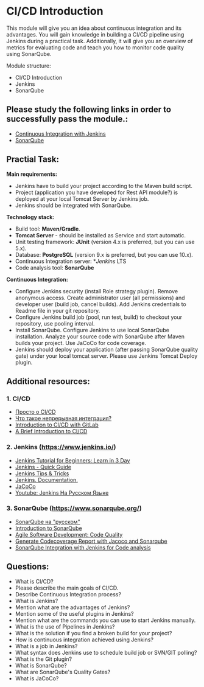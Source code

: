 # CI/CD Introduction 

This module will give you an idea about continuous integration and its advantages. You will gain knowledge in building a CI/CD pipeline using Jenkins during a practical task. Additionally, it will give you an overview of metrics for evaluating code and teach you how to monitor code quality using SonarQube.

Module structure: 
   - CI/CD Introduction 
   - Jenkins 
   - SonarQube 

## Please study the following links in order to successfully pass the module.: 

   - [Continuous Integration with Jenkins](https://courses.epam.com/courses/course-v1:EPAM+CIJ+0819/about)  
   - [SonarQube](https://learn.epam.com/detailsPage?id=1ba43583-1c71-4545-8233-a4620807dce6)
   
## Practial Task: 
   **Main requirements:**
    
   - Jenkins have to build your project according to the Maven build script. 
   - Project (application you have developed for Rest API module?) is deployed at your local Tomcat Server by Jenkins job. 
   - Jenkins should be integrated with SonarQube. 

   **Technology stack:**
   
   - Build tool: **Maven/Gradle**.
   - **Tomcat Server** - should be installed as Service and start automatic.
   - Unit testing framework: **JUnit** (version 4.x is preferred, but you can use 5.x).
   - Database: **PostgreSQL** (version 9.x is preferred, but you can use 10.x). 
   - Continuous Integration server: **Jenkins* LTS 
   - Code analysis tool: **SonarQube**
   
   **Continuous Integration:**
   
   - Configure Jenkins security (install Role strategy plugin). Remove anonymous access. Create administrator user (all permissions) and     developer user (build job, cancel builds). Add Jenkins credentials to Readme file in your git repository. 
   - Configure Jenkins build job (pool, run test, build) to checkout your repository, use pooling interval. 
   - Install SonarQube. Configure Jenkins to use local SonarQube installation. Analyze your source code with SonarQube after Maven builds your project. Use JaCoCo for code coverage. 
   - Jenkins should deploy your application (after passing SonarQube quality gate) under your local tomcat server. Please use Jenkins Tomcat Deploy plugin. 
   

## Additional resources: 
### 1. CI/CD
  - [Просто о CI/CD](https://www.youtube.com/watch?v=7S1ndRRht6M)
  - [Что такое непрерывная интеграция?](https://aws.amazon.com/ru/devops/continuous-integration/)
  - [Introduction to CI/CD with GitLab](https://docs.gitlab.com/ee/ci/introduction/#introduction-to-cicd-methodologies)
  - [A Brief Introduction to CI/CD](https://dzone.com/articles/the-complete-introduction-to-cicd-1)
### 2. Jenkins (https://www.jenkins.io/)
  - [Jenkins Tutorial for Beginners: Learn in 3 Day](https://www.guru99.com/jenkins-tutorial.html)
  - [Jenkins - Quick Guide](https://www.tutorialspoint.com/jenkins/jenkins_quick_guide.htm)
  - [Jenkins Tips & Tricks](https://automationstepbystep.com/jenkins-tips-tricks/)
  - [Jenkins. Documentation.](https://www.jenkins.io/doc/tutorials/)
  - [JaCoCo](https://plugins.jenkins.io/jacoco/)
  - [Youtube: Jenkins На Русском Языке](https://www.youtube.com/watch?v=cyb10iplv7U&list=PLg5SS_4L6LYvQbMrSuOjTL1HOiDhUE_5a)
### 3. SonarQube (https://www.sonarqube.org/)
  - [SonarQube на "русском"](https://sonar-russian.silverbulleters.org/)
  - [Introduction to SonarQube](https://learn.epam.com/detailsPage?id=1ba43583-1c71-4545-8233-a4620807dce6)
  - [Agile Software Development: Code Quality](https://medium.com/backend-habit/generate-codecoverage-report-with-jacoco-and-sonarqube-ed15c4045885)
  - [Generate Codecoverage Report with Jacoco and Sonarqube](https://medium.com/backend-habit/generate-codecoverage-report-with-jacoco-and-sonarqube-ed15c4045885)
  - [SonarQube Integration with Jenkins for Code analysis](https://www.youtube.com/watch?v=jh7utASgKj4&list=PL6Q8rpu0AhEVFkU0JM6i935Q5LM8LSG-n)

## Questions:
  - What is CI/CD? 
  - Please describe the main goals of CI/CD. 
  - Describe Continuous Integration process? 
  - What is Jenkins? 
  - Mention what are the advantages of Jenkins? 
  - Mention some of the useful plugins in Jenkins? 
  - Mention what are the commands you can use to start Jenkins manually. 
  - What is the use of Pipelines in Jenkins? 
  - What is the solution if you find a broken build for your project? 
  - How is continuous integration achieved using Jenkins? 
  - What is a job in Jenkins? 
  - What syntax does Jenkins use to schedule build job or SVN/GIT polling? 
  - What is the Git plugin? 
  - What is SonarQube? 
  - What are SonarQube's Quality Gates? 
  - What is JaCoCo? 
